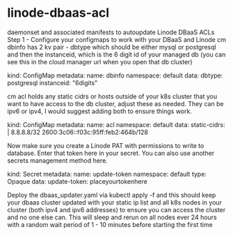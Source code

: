 # linode-dbaas-acl
daemonset and associated manifests to autoupdate Linode DBaaS ACLs
Step 1 - Configure your configmaps to work with your DBaaS and Linode
cm dbinfo has 2 kv pair - dbtype which should be either mysql or postgresql and then the instanceid, which is the 6 digit id of your managed db (you can see this in the cloud manager url when you open that db cluster)

  kind: ConfigMap
  metadata:
    name: dbinfo
    namespace: default
  data:
    dbtype: postgresql
    instanceid: "6digits"

cm acl holds any static cidrs or hosts outside of your k8s cluster that you want to have access to the db cluster, adjust these as needed. They can be ipv6 or ipv4, I would suggest adding both to ensure things work.

  kind: ConfigMap
  metadata:
    name: acl
    namespace: default
  data:
    static-cidrs: |
      8.8.8.8/32
      2600:3c06::f03c:95ff:feb2:464b/128
      
Now make sure you create a Linode PAT with permissions to write to database. Enter that token here in your secret. You can also use another secrets management method here.

  kind: Secret
  metadata:
    name: update-token
    namespace: default
  type: Opaque
  data:
    update-token: placeyourtokenhere

Deploy the dbaas_updater.yaml via kubectl apply -f and this should keep your dbaas cluster updated with your static ip list and all k8s nodes in your cluster (both ipv4 and ipv6 addresses) to ensure you can access the cluster and no one else can. This will sleep and rerun on all nodes ever 24 hours with a random wait period of 1 - 10 minutes before starting the first time
